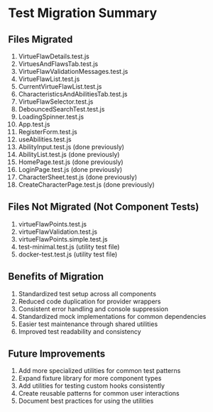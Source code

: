# Test Migration Summary
## Files Migrated
1. VirtueFlawDetails.test.js
2. VirtuesAndFlawsTab.test.js
3. VirtueFlawValidationMessages.test.js
4. VirtueFlawList.test.js
5. CurrentVirtueFlawList.test.js
6. CharacteristicsAndAbilitiesTab.test.js
7. VirtueFlawSelector.test.js
8. DebouncedSearchTest.test.js
9. LoadingSpinner.test.js
10. App.test.js
11. RegisterForm.test.js
12. useAbilities.test.js
13. AbilityInput.test.js (done previously)
14. AbilityList.test.js (done previously)
15. HomePage.test.js (done previously)
16. LoginPage.test.js (done previously)
17. CharacterSheet.test.js (done previously)
18. CreateCharacterPage.test.js (done previously)

## Files Not Migrated (Not Component Tests)
1. virtueFlawPoints.test.js
2. virtueFlawValidation.test.js
3. virtueFlawPoints.simple.test.js
4. test-minimal.test.js (utility test file)
5. docker-test.test.js (utility test file)

## Benefits of Migration
1. Standardized test setup across all components
2. Reduced code duplication for provider wrappers
3. Consistent error handling and console suppression
4. Standardized mock implementations for common dependencies
5. Easier test maintenance through shared utilities
6. Improved test readability and consistency

## Future Improvements
1. Add more specialized utilities for common test patterns
2. Expand fixture library for more component types
3. Add utilities for testing custom hooks consistently
4. Create reusable patterns for common user interactions
5. Document best practices for using the utilities
